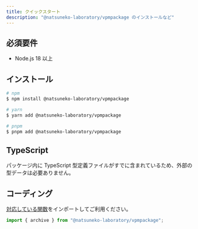 ```yaml
---
title: クイックスタート
description: "@natsuneko-laboratory/vpmpackage のインストールなど"
---
```


## 必須要件

- Node.js 18 以上

## インストール

```bash
# npm
$ npm install @natsuneko-laboratory/vpmpackage

# yarn
$ yarn add @natsuneko-laboratory/vpmpackage

# pnpm
$ pnpm add @natsuneko-laboratory/vpmpackage
```

## TypeScript

パッケージ内に TypeScript 型定義ファイルがすでに含まれているため、外部の型データは必要ありません。

## コーディング

[対応している関数](/vpmpackage/functions)をインポートしてご利用ください。

```typescript
import { archive } from "@natsuneko-laboratory/vpmpackage";
```
